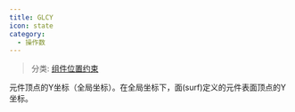 ```yaml
---
title: GLCY
icon: state
category:
  - 操作数
---
```


> 分类: [组件位置约束](/hb/operands/130/873/  "Zemax 操作数 组件位置约束")

元件顶点的Y坐标（全局坐标）。在全局坐标下，面(surf)定义的元件表面顶点的Y坐标。